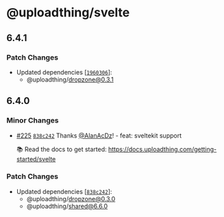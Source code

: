 # @uploadthing/svelte

## 6.4.1

### Patch Changes

- Updated dependencies [[`1960306`](https://github.com/pingdotgg/uploadthing/commit/196030685bc51a10df8cb413088fed37e7d5bb6c)]:
  - @uploadthing/dropzone@0.3.1

## 6.4.0

### Minor Changes

- [#225](https://github.com/pingdotgg/uploadthing/pull/225) [`838c242`](https://github.com/pingdotgg/uploadthing/commit/838c242806824f87f1a6f5788f34b1c470cb6bfe) Thanks [@AlanAcDz](https://github.com/AlanAcDz)! - feat: sveltekit support

  📚 Read the docs to get started: https://docs.uploadthing.com/getting-started/svelte

### Patch Changes

- Updated dependencies [[`838c242`](https://github.com/pingdotgg/uploadthing/commit/838c242806824f87f1a6f5788f34b1c470cb6bfe)]:
  - @uploadthing/dropzone@0.3.0
  - @uploadthing/shared@6.6.0
